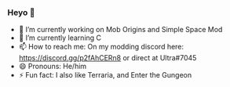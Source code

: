 ### Heyo 👋

<!--
**UltrusBot/UltrusBot** is a ✨ _special_ ✨ repository because its `README.md` (this file) appears on your GitHub profile.

Here are some ideas to get you started:
-->

- 🔭 I’m currently working on Mob Origins and Simple Space Mod
- 🌱 I’m currently learning C
- 📫 How to reach me: On my modding discord here: https://discord.gg/p2fAhCERn8 or direct at Ultra#7045
- 😄 Pronouns: He/him
- ⚡ Fun fact: I also like Terraria, and Enter the Gungeon
